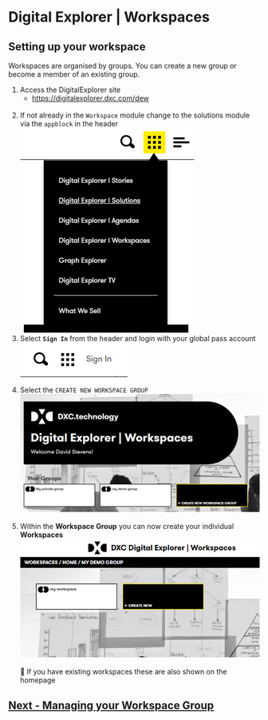 # Digital Explorer | Workspaces

## Setting up your workspace

Workspaces are organised by groups.   You can create a new group or become a member of an existing group.

1. Access the DigitalExplorer site
     - https://digitalexplorer.dxc.com/dew
     <br>
2. If not already in the `Workspace` module change to the solutions module via the `appblock` in the header
    <br>![appblock](images/appblock.png)
3. Select **`Sign In`** from the header and login with your global pass account
    <br>![login](images/login.png)
4. Select the `CREATE NEW WORKSPACE GROUP` 
   <br>![login](images/workspace1.png)<br><br>
5. Within the **Workspace Group** you can now create your individual **Workspaces**
   <br>![login](images/workspace1a.png)<br><br>
    :information_desk_person: If you have existing workspaces these are also shown on the homepage


## [Next - Managing your Workspace Group](WorkspaceSetupGroups.md)